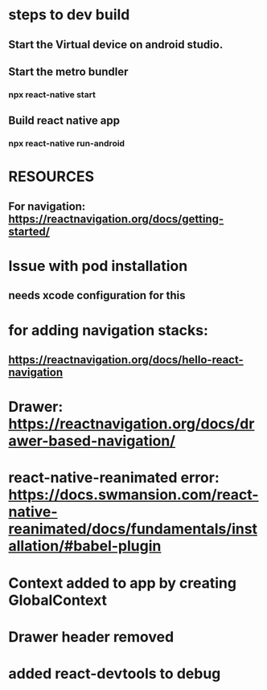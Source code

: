 # steps to dev build

## Start the Virtual device on android studio.

## Start the metro bundler

### npx react-native start

## Build react native app

### npx react-native run-android

# RESOURCES

## For navigation: https://reactnavigation.org/docs/getting-started/

# Issue with pod installation

## needs xcode configuration for this

# for adding navigation stacks:

## https://reactnavigation.org/docs/hello-react-navigation

# Drawer: https://reactnavigation.org/docs/drawer-based-navigation/

# react-native-reanimated error: https://docs.swmansion.com/react-native-reanimated/docs/fundamentals/installation/#babel-plugin

# Context added to app by creating GlobalContext

# Drawer header removed

# added react-devtools to debug
